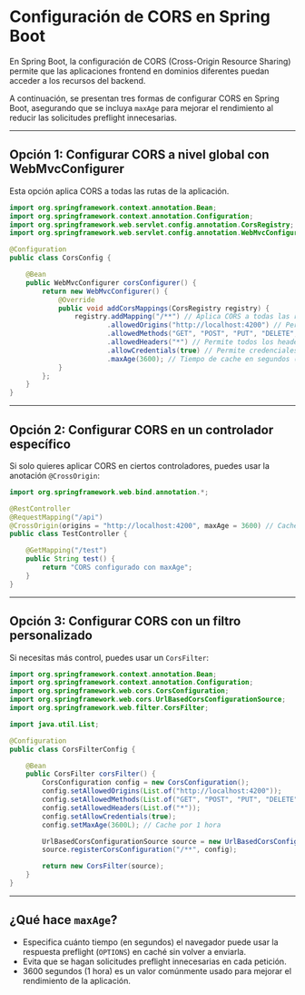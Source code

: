 # Configuración de CORS en Spring Boot

En Spring Boot, la configuración de CORS (Cross-Origin Resource Sharing) permite que las aplicaciones frontend en dominios diferentes puedan acceder a los recursos del backend.

A continuación, se presentan tres formas de configurar CORS en Spring Boot, asegurando que se incluya `maxAge` para mejorar el rendimiento al reducir las solicitudes preflight innecesarias.

---

## **Opción 1: Configurar CORS a nivel global con WebMvcConfigurer**
Esta opción aplica CORS a todas las rutas de la aplicación.

```java
import org.springframework.context.annotation.Bean;
import org.springframework.context.annotation.Configuration;
import org.springframework.web.servlet.config.annotation.CorsRegistry;
import org.springframework.web.servlet.config.annotation.WebMvcConfigurer;

@Configuration
public class CorsConfig {

    @Bean
    public WebMvcConfigurer corsConfigurer() {
        return new WebMvcConfigurer() {
            @Override
            public void addCorsMappings(CorsRegistry registry) {
                registry.addMapping("/**") // Aplica CORS a todas las rutas
                        .allowedOrigins("http://localhost:4200") // Permite este origen
                        .allowedMethods("GET", "POST", "PUT", "DELETE", "OPTIONS") // Métodos permitidos
                        .allowedHeaders("*") // Permite todos los headers
                        .allowCredentials(true) // Permite credenciales
                        .maxAge(3600); // Tiempo de cache en segundos (1 hora)
            }
        };
    }
}
```

---

## **Opción 2: Configurar CORS en un controlador específico**
Si solo quieres aplicar CORS en ciertos controladores, puedes usar la anotación `@CrossOrigin`:

```java
import org.springframework.web.bind.annotation.*;

@RestController
@RequestMapping("/api")
@CrossOrigin(origins = "http://localhost:4200", maxAge = 3600) // Cache por 1 hora
public class TestController {

    @GetMapping("/test")
    public String test() {
        return "CORS configurado con maxAge";
    }
}
```

---

## **Opción 3: Configurar CORS con un filtro personalizado**
Si necesitas más control, puedes usar un `CorsFilter`:

```java
import org.springframework.context.annotation.Bean;
import org.springframework.context.annotation.Configuration;
import org.springframework.web.cors.CorsConfiguration;
import org.springframework.web.cors.UrlBasedCorsConfigurationSource;
import org.springframework.web.filter.CorsFilter;

import java.util.List;

@Configuration
public class CorsFilterConfig {

    @Bean
    public CorsFilter corsFilter() {
        CorsConfiguration config = new CorsConfiguration();
        config.setAllowedOrigins(List.of("http://localhost:4200"));
        config.setAllowedMethods(List.of("GET", "POST", "PUT", "DELETE", "OPTIONS"));
        config.setAllowedHeaders(List.of("*"));
        config.setAllowCredentials(true);
        config.setMaxAge(3600L); // Cache por 1 hora

        UrlBasedCorsConfigurationSource source = new UrlBasedCorsConfigurationSource();
        source.registerCorsConfiguration("/**", config);

        return new CorsFilter(source);
    }
}
```

---

## **¿Qué hace `maxAge`?**
- Especifica cuánto tiempo (en segundos) el navegador puede usar la respuesta preflight (`OPTIONS`) en caché sin volver a enviarla.
- Evita que se hagan solicitudes preflight innecesarias en cada petición.
- 3600 segundos (1 hora) es un valor comúnmente usado para mejorar el rendimiento de la aplicación.



